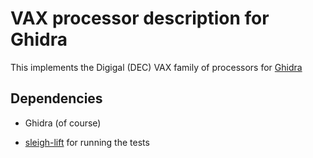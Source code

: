 # VAX processor description for Ghidra

This implements the Digigal (DEC) VAX family of processors for
[Ghidra](https://ghidra-sre.org)

## Dependencies

* Ghidra (of course)

* [sleigh-lift](https://github.com/lifting-bits/sleigh) for running the tests
